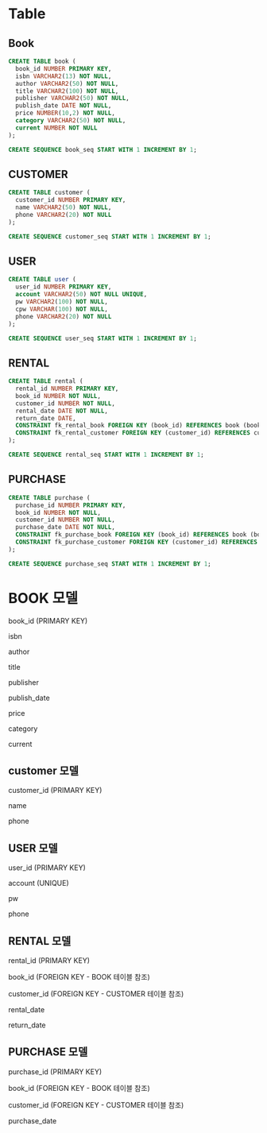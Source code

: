 # Table

## Book

```sql
CREATE TABLE book (
  book_id NUMBER PRIMARY KEY,
  isbn VARCHAR2(13) NOT NULL,
  author VARCHAR2(50) NOT NULL,
  title VARCHAR2(100) NOT NULL,
  publisher VARCHAR2(50) NOT NULL,
  publish_date DATE NOT NULL,
  price NUMBER(10,2) NOT NULL,
  category VARCHAR2(50) NOT NULL,
  current NUMBER NOT NULL
);

CREATE SEQUENCE book_seq START WITH 1 INCREMENT BY 1;
```

## CUSTOMER

```sql
CREATE TABLE customer (
  customer_id NUMBER PRIMARY KEY,
  name VARCHAR2(50) NOT NULL,
  phone VARCHAR2(20) NOT NULL
);

CREATE SEQUENCE customer_seq START WITH 1 INCREMENT BY 1;
```

## USER
```sql
CREATE TABLE user (
  user_id NUMBER PRIMARY KEY,
  account VARCHAR2(50) NOT NULL UNIQUE,
  pw VARCHAR2(100) NOT NULL,
  cpw VARCHAR(100) NOT NULL,
  phone VARCHAR2(20) NOT NULL
);

CREATE SEQUENCE user_seq START WITH 1 INCREMENT BY 1;
```

## RENTAL
```sql
CREATE TABLE rental (
  rental_id NUMBER PRIMARY KEY,
  book_id NUMBER NOT NULL,
  customer_id NUMBER NOT NULL,
  rental_date DATE NOT NULL,
  return_date DATE,
  CONSTRAINT fk_rental_book FOREIGN KEY (book_id) REFERENCES book (book_id),
  CONSTRAINT fk_rental_customer FOREIGN KEY (customer_id) REFERENCES customer (customer_id)
);

CREATE SEQUENCE rental_seq START WITH 1 INCREMENT BY 1;
```
## PURCHASE
```SQL
CREATE TABLE purchase (
  purchase_id NUMBER PRIMARY KEY,
  book_id NUMBER NOT NULL,
  customer_id NUMBER NOT NULL,
  purchase_date DATE NOT NULL,
  CONSTRAINT fk_purchase_book FOREIGN KEY (book_id) REFERENCES book (book_id),
  CONSTRAINT fk_purchase_customer FOREIGN KEY (customer_id) REFERENCES customer (customer_id)
);

CREATE SEQUENCE purchase_seq START WITH 1 INCREMENT BY 1;
```

# BOOK 모델
book_id (PRIMARY KEY)

isbn

author

title

publisher

publish_date

price

category

current

## customer 모델


customer_id (PRIMARY KEY)

name

phone

## USER 모델

user_id (PRIMARY KEY)

account (UNIQUE)

pw

phone


## RENTAL 모델

rental_id (PRIMARY KEY)

book_id (FOREIGN KEY - BOOK 테이블 참조)

customer_id (FOREIGN KEY - CUSTOMER 테이블 참조)

rental_date

return_date

## PURCHASE 모델

purchase_id (PRIMARY KEY)

book_id (FOREIGN KEY - BOOK 테이블 참조)

customer_id (FOREIGN KEY - CUSTOMER 테이블 참조)

purchase_date
